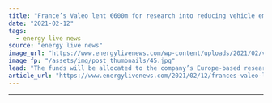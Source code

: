 ```yaml
---
title: "France’s Valeo lent €600m for research into reducing vehicle emissions"
date: "2021-02-12"
tags: 
  - energy live news
source: "energy live news"
image_url: "https://www.energylivenews.com/wp-content/uploads/2021/02/valeo_powertrain_48v_127.jpg"
image_fp: "/assets/img/post_thumbnails/45.jpg"
lead: "The funds will be allocated to the company’s Europe-based research projects, primarily in France but also in Germany, the Czech Republic and Ireland"
article_url: "https://www.energylivenews.com/2021/02/12/frances-valeo-lent-e600m-for-research-into-reducing-vehicle-emissions/"
---
```


---
